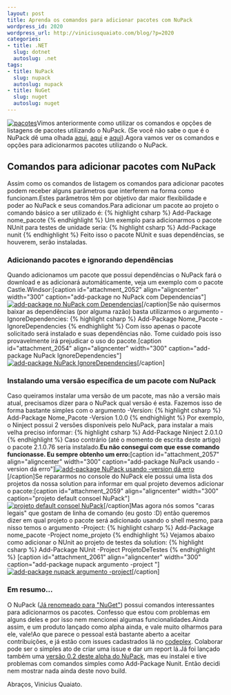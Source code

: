 ```yaml
--- 
layout: post
title: Aprenda os comandos para adicionar pacotes com NuPack
wordpress_id: 2020
wordpress_url: http://viniciusquaiato.com/blog/?p=2020
categories: 
- title: .NET
  slug: dotnet
  autoslug: .net
tags: 
- title: NuPack
  slug: nupack
  autoslug: nupack
- title: NuGet
  slug: nuget
  autoslug: nuget
---
```

[![](http://viniciusquaiato.com/images_posts/pacotes-150x150.jpg "pacotes")](http://viniciusquaiato.com/images_posts/pacotes.jpg)Vimos anteriormente como utilizar os comandos e opções de listagens de pacotes utilizando o NuPack. (Se você não sabe o que é o NuPack dê uma olhada [aqui](http://viniciusquaiato.com/blog/aprenda-os-comandos-de-listagem-do-nupack/), [aqui](http://viniciusquaiato.com/blog/nupack-uma-das-melhores-invencoes-da-microsoft/) e [aqui](http://unplugged.giggio.net/unplugged/post/NuPack-porque-voce-deveria-se-importar.aspx)).Agora vamos ver os comandos e opções para adicionarmos pacotes utilizando o NuPack.

## Comandos para adicionar pacotes com NuPack
Assim como os comandos de listagem os comandos para adicionar pacotes podem receber alguns parâmetros que interferem na forma como funcionam.Estes parâmetros têm por objetivo dar maior flexibilidade e poder ao NuPack e seus comandos.Para adicionar um pacote ao projeto o comando básico a ser utilizado é: 
{% highlight csharp %}
Add-Package nome_pacote
{% endhighlight %}
Um exemplo para adicionarmos o pacote NUnit para testes de unidade seria:
{% highlight csharp %}
Add-Package nunit
{% endhighlight %}
Feito isso o pacote NUnit e suas dependências, se houverem, serão instaladas.

### Adicionando pacotes e ignorando dependências
Quando adicionamos um pacote que possui dependências o NuPack fará o download e as adicionará automáticamente, veja um exemplo com o pacote Castle.Windsor:[caption id="attachment_2052" align="aligncenter" width="300" caption="add-package no NuPack com Dependencias"][![add-package no NuPack com Dependencias](http://viniciusquaiato.com/images_posts/add-package_nupack_com_dependencias-300x129.png "add-package no NuPack com Dependencias")](http://viniciusquaiato.com/images_posts/add-package_nupack_com_dependencias.png)[/caption]Se não quisermos baixar as dependências (por alguma razão) basta utilizarmos o argumento -IgnoreDependencies:
{% highlight csharp %}
Add-Package Nome_Pacote -IgnoreDependencies
{% endhighlight %}
Com isso apenas o pacote solicitado será instalado e suas dependências não. Tome cuidado pois isso provavelmente irá prejudicar o uso do pacote.[caption id="attachment_2054" align="aligncenter" width="300" caption="add-package NuPack IgnoreDependencies"][![add-package NuPack IgnoreDependencies](http://viniciusquaiato.com/images_posts/add-package__nupack_ignoredependencies-300x129.png "add-package NuPack IgnoreDependencies")](http://viniciusquaiato.com/images_posts/add-package__nupack_ignoredependencies.png)[/caption]

### Instalando uma versão específica de um pacote com NuPack
Caso queiramos instalar uma versão de um pacote, mas não a versão mais atual, precisamos dizer para o NuPack qual versão é esta. Fazemos isso de forma bastante simples com o argumento -Version:
{% highlight csharp %}
Add-Package Nome_Pacote -Version 1.0.0
{% endhighlight %}
Por exemplo, o Ninject possui 2 versões disponíveis pelo NuPack, para instalar a mais velha preciso informar:
{% highlight csharp %}
Add-Package Ninject 2.0.1.0
{% endhighlight %}
Caso contrário (até o momento de escrita deste artigo) o pacote 2.1.0.76 seria instalado.**Eu não consegui com que esse comando funcionasse. Eu sempre obtenho um erro:**[caption id="attachment_2057" align="aligncenter" width="300" caption="add-package NuPack usando -version dá erro"][![add-package NuPack usando -version dá erro](http://viniciusquaiato.com/images_posts/add-package_nupack_-version_error-300x76.png "add-package NuPack usando -version dá erro")](http://viniciusquaiato.com/images_posts/add-package_nupack_-version_error.png)[/caption]Se repararmos no console do NuPack ele possui uma lista dos projetos da nossa solution para informar em qual projeto devemos adicionar o pacote:[caption id="attachment_2059" align="aligncenter" width="300" caption="projeto default consoel NuPack"][![projeto default consoel NuPack](http://viniciusquaiato.com/images_posts/projeto_default-300x115.png "projeto default consoel NuPack")](http://viniciusquaiato.com/images_posts/projeto_default.png)[/caption]Mas agora nós somos "caras legais" que gostam de linha de comando (eu gosto :D) então queremos dizer em qual projeto o pacote será adicionado usando o shell mesmo, para nisso temos o argumento -Project:
{% highlight csharp %}
Add-Package nome_pacote -Project nome_projeto
{% endhighlight %}
Vejamos abaixo como adicionar o NUnit ao projeto de testes da solution:
{% highlight csharp %}
Add-Package NUnit -Project ProjetoDeTestes
{% endhighlight %}
[caption id="attachment_2061" align="aligncenter" width="300" caption="add-package nupack argumento -project "][![add-package nupack argumento -project ](http://viniciusquaiato.com/images_posts/add-package_nupack_-project-300x177.png "add-package nupack argumento -project ")](http://viniciusquaiato.com/images_posts/add-package_nupack_-project.png)[/caption]

### Em resumo...
O NuPack ([Já renomeado para "NuGet"](http://haacked.com/archive/2010/10/29/nupack-is-now-nuget.aspx)) possui comandos interessantes para adicionarmos os pacotes. Confesso que estou com problemas em alguns deles e por isso nem mencionei algumas funcionalidades.Ainda assim, e um produto lançado como alpha ainda, e vale muito olharmos para ele, vale!Ao que parece o pessoal está bastante aberto a aceitar contribuições, e já estão com issues cadastrados lá no [codeplex](http://nuget.codeplex.com/workitem/list/basic). Colaborar pode ser o simples ato de criar uma issue e dar um report lá.Já foi lançado também uma [versão 0.2 deste alpha do NuPack](http://nuget.codeplex.com/releases/view/54662), mas eu instalei e tive problemas com comandos simples como Add-Package Nunit. Então decidi nem mostrar nada ainda deste novo build.

Abraços,
Vinicius Quaiato.
